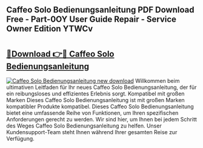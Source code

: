## Caffeo Solo Bedienungsanleitung PDF Download Free - Part-0OY User Guide Repair - Service Owner Edition YTWCv

# <h2><a href="http://df4i7ob.blite.top/?on=Caffeo+Solo+Bedienungsanleitung">🔗Download 👉🔴 Caffeo Solo Bedienungsanleitung</a></h2>

[![Caffeo Solo Bedienungsanleitung new download](https://i.imgur.com/lujVjoI.png)](http://df4i7ob.blite.top/?on=Caffeo+Solo+Bedienungsanleitung)
Willkommen beim ultimativen Leitfaden für Ihr neues Caffeo Solo Bedienungsanleitung, der für ein reibungsloses und effizientes Erlebnis sorgt. Kompatibel mit großen Marken Dieses Caffeo Solo Bedienungsanleitung ist mit großen Marken kompatibler Produkte kompatibel. Dieses Caffeo Solo Bedienungsanleitung bietet eine umfassende Reihe von Funktionen, um Ihren spezifischen Anforderungen gerecht zu werden. Wir sind hier, um Ihnen bei jedem Schritt des Weges Caffeo Solo Bedienungsanleitung zu helfen. Unser Kundensupport-Team steht Ihnen während Ihrer gesamten Reise zur Verfügung.

